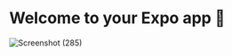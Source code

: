 # Welcome to your Expo app 👋




![Screenshot (285)](https://github.com/user-attachments/assets/0b95b137-2a07-45de-8ab5-5991014846fe)


